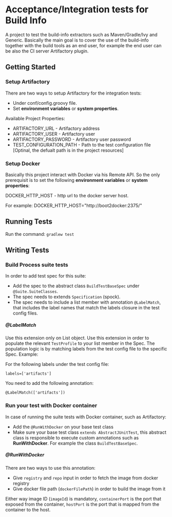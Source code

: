 # Acceptance/Integration tests for Build Info

A project to test the build-info extractors such as Maven/Gradle/Ivy and Generic.
Basically the main goal is to cover the use of the build-info together with the build tools as an end user, for example the end user can be also the CI server Artifactory plugin.

## Getting Started

### Setup Artifactory
There are two ways to setup Artifactory for the integration tests:
* Under conf/config.groovy file.
* Set **environment variables** or **system properties**.

Available Project Properties:
* ARTIFACTORY_URL -         Artifactory address
* ARTIFACTORY_USER -        Artifactory user
* ARTIFACTORY_PASSWORD -    Artifactory user password
* TEST_CONFIGURATION_PATH - Path to the test configuration file [Optinal, the defualt path is in the project resources]

### Setup Docker
Basically this project interact with Docker via his Remote API.
So the only prerequisit is to set the following **environment variables** or **system properties**:

DOCKER_HTTP_HOST - http url to the docker server host.

For example:
DOCKER_HTTP_HOST="http://boot2docker:2375/"

## Running Tests

Run the command: `gradlew test`

## Writing Tests

### Build Process suite tests
In order to add test spec for this suite:
* Add the spec to the abstract class `BuildTestBaseSpec` under `@Suite.SuiteClasses`.
* The spec needs to extends `Specification` (spock).
* The spec needs to include a list member with annotation `@LabelMatch`, that includes the label names that match the labels closure in the test config files. 
 
##### @LabelMatch
Use this extension only on List object.
Use this extension in order to populate the relevant `TestProfile` to your list member
in the Spec.
The population logic is by matching labels from the test config file to the specific Spec.
  Example:

  For the following labels under the test config file:

  `labels=['artifacts']`
  
  You need to add the following annotation:
  
  `@LabelMatch(['artifacts'])`

### Run your test with Docker container
In case of running the suite tests with Docker container, such as Artifactory: 
* Add the `@RunWithDocker` on your base test class
* Make sure your base test class `extends AbstractJUnitTest`, this abstract class is responsible to execute custom annotations such as **RunWithDocker**. For example the class `BuildTestBaseSpec`.

##### @RunWithDocker
There are two ways to use this annotation:
* Give `registry` and `repo` input in order to fetch the image from docker registry
* Give docker file path (`dockerFilePath`) in order to build the image from it
 
Either way image ID (`imageId`) is mandatory, `containerPort` is the port that exposed from the container, `hostPort` is the port that is mapped from the container to the host.




